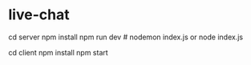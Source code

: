 # live-chat


cd server
npm install
npm run dev   # nodemon index.js or node index.js


cd client
npm install
npm start
